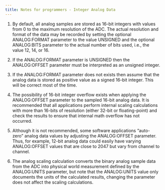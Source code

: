 ```yaml
---
title: Notes for programmers - Integer Analog Data
---
```


1.  By default, all analog samples are stored as 16-bit integers with values from 0 to the maximum resolution of the ADC.  The actual resolution and format of the data may be recorded by setting the optional ANALOG:FORMAT parameter to the value UNSIGNED and the optional ANALOG:BITS parameter to the actual number of bits used, i.e., the value 12, 14, or 16.

2.  If the ANALOG:FORMAT parameter is UNSIGNED then the ANALOG:OFFSET parameter must be interpreted as an unsigned integer.

3.  If the ANALOG:FORMAT parameter does not exists then assume that the analog data is stored as positive value as a signed 16-bit integer.  This will be correct most of the time.

4.  The possibility of 16-bit integer overflow exists when applying the ANALOG:OFFSET parameter to the sampled 16-bit analog data.  It is recommended that all applications perform internal scaling calculations with more than 16-bits of resolution (either 32-bit or floating-point) and check the results to ensure that internal math overflow has not occurred.

5.  Although it is not recommended, some software applications “auto-zero” analog data values by adjusting the ANALOG:OFFSET parameter.  Thus, for example, 12-bit analog data could easily have varying ANALOG:OFFSET values that are close to 2047 but vary from channel to channel.

6.  The analog scaling calculation converts the binary analog sample data from the ADC into physical world measurement defined by the ANALOG:UNITS parameter, but note that the ANALOG:UNITS value only documents the units of the calculated results, changing the parameter does not affect the scaling calculations.
